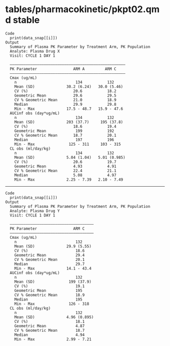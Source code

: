 # tables/pharmacokinetic/pkpt02.qmd stable

    Code
      print(data_snap[[i]])
    Output
      Summary of Plasma PK Parameter by Treatment Arm, PK Population
      Analyte: Plasma Drug X 
      Visit: CYCLE 1 DAY 1
      
      ———————————————————————————————————————————————————
      PK Parameter                ARM A         ARM C    
      ———————————————————————————————————————————————————
      Cmax (ug/mL)                                       
        n                          134           132     
        Mean (SD)              30.2 (6.24)   30.0 (5.46) 
        CV (%)                    20.6           18.2    
        Geometric Mean            29.6           29.5    
        CV % Geometric Mean       21.0           18.9    
        Median                    29.9           29.8    
        Min - Max              17.5 - 48.7   15.9 - 47.6 
      AUCinf obs (day*ug/mL)                             
        n                          134           132     
        Mean (SD)              203 (37.7)     195 (37.8) 
        CV (%)                    18.6           19.4    
        Geometric Mean             199           192     
        CV % Geometric Mean       18.7           20.1    
        Median                     197           196     
        Min - Max               125 - 311     103 - 315  
      CL obs (ml/day/kg)                                 
        n                          134           132     
        Mean (SD)              5.04 (1.04)   5.01 (0.985)
        CV (%)                    20.6           19.7    
        Geometric Mean            4.93           4.91    
        CV % Geometric Mean       22.4           21.1    
        Median                    5.08           4.97    
        Min - Max              2.25 - 7.39   2.10 - 7.49 

---

    Code
      print(data_snap[[i]])
    Output
      Summary of Plasma PK Parameter by Treatment Arm, PK Population
      Analyte: Plasma Drug Y 
      Visit: CYCLE 1 DAY 1
      
      —————————————————————————————————————
      PK Parameter                ARM C    
      —————————————————————————————————————
      Cmax (ug/mL)                         
        n                          132     
        Mean (SD)              29.9 (5.55) 
        CV (%)                     18.6    
        Geometric Mean             29.4    
        CV % Geometric Mean        20.1    
        Median                     29.7    
        Min - Max              14.1 - 43.4 
      AUCinf obs (day*ug/mL)               
        n                          132     
        Mean (SD)               199 (37.9) 
        CV (%)                     19.1    
        Geometric Mean             195     
        CV % Geometric Mean        18.9    
        Median                     195     
        Min - Max               126 - 318  
      CL obs (ml/day/kg)                   
        n                          132     
        Mean (SD)              4.96 (0.895)
        CV (%)                     18.1    
        Geometric Mean             4.87    
        CV % Geometric Mean        18.7    
        Median                     4.94    
        Min - Max              2.99 - 7.21 

